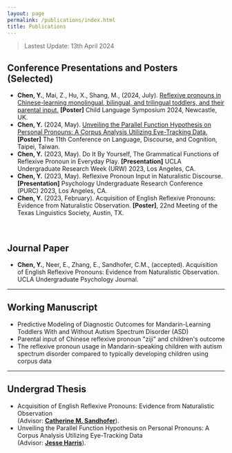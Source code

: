 ```yaml
---
layout: page
permalink: /publications/index.html
title: Publications
---
```


> Lastest Update: 13th April 2024

## Conference Presentations and Posters (Selected)

- **Chen, Y.**, Mai, Z., Hu, X., Shang, M., (2024, July). [Reflexive pronouns in Chinese-learning monolingual, bilingual, and trilingual toddlers, and their parental input.](https://github.com/Yue-Chen-YC/CLS_2024) **[Poster]** Child Language Symposium 2024, Newcastle, UK. 
- **Chen, Y.** (2024, May). [Unveiling the Parallel Function Hypothesis on Personal Pronouns: A Corpus Analysis Utilizing Eye-Tracking Data.](https://github.com/Yue-Chen-YC/CLDC11_2024) **[Poster]** The 11th Conference on Language, Discourse, and Cognition, Taipei, Taiwan. 
- **Chen, Y.** (2023, May). Do It By Yourself, The Grammatical Functions of Reflexive Pronoun in Everyday Play. **[Presentation]** UCLA Undergraduate Research Week (URW) 2023, Los Angeles, CA. 
- **Chen, Y.** (2023, May). Reflexive Pronoun Input in Naturalistic Discourse. **[Presentation]** Psychology Undergraduate Research Conference (PURC) 2023, Los Angeles, CA. 
- **Chen, Y.** (2023, February). Acquisition of English Reflexive Pronouns: Evidence from Naturalistic Observation. **[Poster]**, 22nd Meeting of the Texas Linguistics Society, Austin, TX.
  
<br>

## Journal Paper

- **Chen, Y.**, Neer, E., Zhang, E., Sandhofer, C.M., (accepted). Acquisition of English Reflexive Pronouns: Evidence from Naturalistic Observation. UCLA Undergraduate Psychology Journal.
  <br>

---

## Working Manuscript
- Predictive Modeling of Diagnostic Outcomes for Mandarin-Learning Toddlers With and Without Autism Spectrum Disorder (ASD) <br>
- Parental input of Chinese reflexive pronoun "ziji" and children's outcome <br>
- The reflexive pronoun usage in Mandarin-speaking children with autism spectrum disorder compared to typically developing children using corpus data <br>

---

## Undergrad Thesis

- Acquisition of English Reflexive Pronouns: Evidence from Naturalistic Observation <br> (Advisor: [**Catherine M. Sandhofer**](https://www.psych.ucla.edu/faculty-page/csandhof/)).
- Unveiling the Parallel Function Hypothesis on Personal Pronouns: A Corpus Analysis Utilizing Eye-Tracking Data 
 <br> (Advisor: [**Jesse Harris**](https://jesseharris.netlify.app/)).
  <br>

